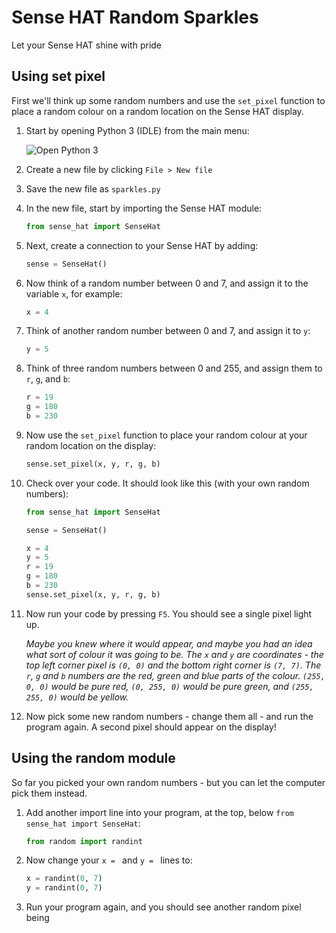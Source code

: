 # Sense HAT Random Sparkles

Let your Sense HAT shine with pride

## Using set pixel

First we'll think up some random numbers and use the `set_pixel` function to place a random colour on a random location on the Sense HAT display.

1. Start by opening Python 3 (IDLE) from the main menu:

    ![Open Python 3](images/open-python3.png)

1. Create a new file by clicking `File > New file`

1. Save the new file as `sparkles.py`

1. In the new file, start by importing the Sense HAT module:

    ```python
    from sense_hat import SenseHat
    ```

1. Next, create a connection to your Sense HAT by adding:

    ```python
    sense = SenseHat()
    ```

1. Now think of a random number between 0 and 7, and assign it to the variable `x`, for example:

    ```python
    x = 4
    ```

1. Think of another random number between 0 and 7, and assign it to `y`:

    ```python
    y = 5
    ```

1. Think of three random numbers between 0 and 255, and assign them to `r`, `g`, and `b`:

    ```python
    r = 19
    g = 180
    b = 230
    ```

1. Now use the `set_pixel` function to place your random colour at your random location on the display:

    ```python
    sense.set_pixel(x, y, r, g, b)
    ```

1. Check over your code. It should look like this (with your own random numbers):

    ```python
    from sense_hat import SenseHat

    sense = SenseHat()

    x = 4
    y = 5
    r = 19
    g = 180
    b = 230
    sense.set_pixel(x, y, r, g, b)
    ```

1. Now run your code by pressing `F5`. You should see a single pixel light up.

    *Maybe you knew where it would appear, and maybe you had an idea what sort of colour it was going to be. The `x` and `y` are coordinates - the top left corner pixel is `(0, 0)` and the bottom right corner is `(7, 7)`. The `r`, `g` and `b` numbers are the red, green and blue parts of the colour. `(255, 0, 0)` would be pure red, `(0, 255, 0)` would be pure green, and `(255, 255, 0)` would be yellow.*

1. Now pick some new random numbers - change them all - and run the program again. A second pixel should appear on the display!

## Using the random module

So far you picked your own random numbers - but you can let the computer pick them instead.

1. Add another import line into your program, at the top, below `from sense_hat import SenseHat`:

    ```python
    from random import randint
    ```

1. Now change your `x = ` and `y = ` lines to:

    ```python
    x = randint(0, 7)
    y = randint(0, 7)
    ```

1. Run your program again, and you should see another random pixel being 
